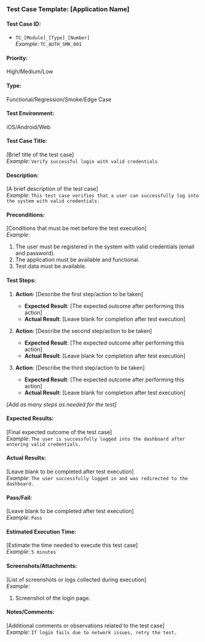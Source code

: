 ### **Test Case Template: [Application Name]**

#### **Test Case ID:**
- `TC_[Module]_[Type]_[Number]`  
*Example*: `TC_AUTH_SMK_001`

#### **Priority:**
High/Medium/Low

#### **Type:**
Functional/Regression/Smoke/Edge Case

#### **Test Environment:**
iOS/Android/Web

#### **Test Case Title:**
[Brief title of the test case]  
*Example*: `Verify successful login with valid credentials`

#### **Description:**
[A brief description of the test case]  
*Example*: `This test case verifies that a user can successfully log into the system with valid credentials.`

#### **Preconditions:**
[Conditions that must be met before the test execution]  
*Example*:  
1. The user must be registered in the system with valid credentials (email and password).  
2. The application must be available and functional.  
3. Test data must be available.

#### **Test Steps:**

1. **Action**: [Describe the first step/action to be taken]  
   - **Expected Result**: [The expected outcome after performing this action]  
   - **Actual Result**: [Leave blank for completion after test execution]

2. **Action**: [Describe the second step/action to be taken]  
   - **Expected Result**: [The expected outcome after performing this action]  
   - **Actual Result**: [Leave blank for completion after test execution]

3. **Action**: [Describe the third step/action to be taken]  
   - **Expected Result**: [The expected outcome after performing this action]  
   - **Actual Result**: [Leave blank for completion after test execution]

*[Add as many steps as needed for the test]*

#### **Expected Results:**
[Final expected outcome of the test case]  
*Example*: `The user is successfully logged into the dashboard after entering valid credentials.`

#### **Actual Results:**
[Leave blank to be completed after test execution]  
*Example*: `The user successfully logged in and was redirected to the dashboard.`

#### **Pass/Fail:**
[Leave blank to be completed after test execution]  
*Example*: `Pass`

#### **Estimated Execution Time:**
[Estimate the time needed to execute this test case]  
*Example*: `5 minutes`

#### **Screenshots/Attachments:**
[List of screenshots or logs collected during execution]  
*Example*:  
1. Screenshot of the login page.

#### **Notes/Comments:**
[Additional comments or observations related to the test case]  
*Example*: `If login fails due to network issues, retry the test.`
